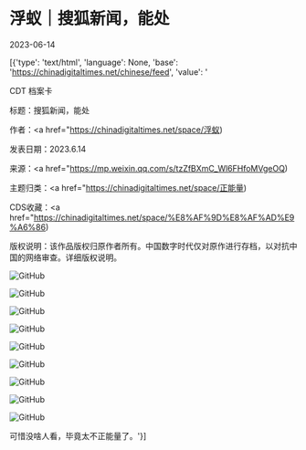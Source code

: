 # 浮蚁｜搜狐新闻，能处

2023-06-14

[{'type': 'text/html', 'language': None, 'base': 'https://chinadigitaltimes.net/chinese/feed', 'value': '

CDT 档案卡

标题：搜狐新闻，能处

作者：<a href="https://chinadigitaltimes.net/space/浮蚁)

发表日期：2023.6.14

来源：<a href="https://mp.weixin.qq.com/s/tzZfBXmC_Wl6FHfoMVgeOQ)

主题归类：<a href="https://chinadigitaltimes.net/space/正能量)

CDS收藏：<a href="https://chinadigitaltimes.net/space/%E8%AF%9D%E8%AF%AD%E9%A6%86)

版权说明：该作品版权归原作者所有。中国数字时代仅对原作进行存档，以对抗中国的网络审查。详细版权说明。





![GitHub](https://chinadigitaltimes.net/chinese/files/2023/06/post-697231-648a141c63e70.)

![GitHub](https://chinadigitaltimes.net/chinese/files/2023/06/post-697231-648a141ea76a5.)

![GitHub](https://chinadigitaltimes.net/chinese/files/2023/06/post-697231-648a1420d346d.)

![GitHub](https://chinadigitaltimes.net/chinese/files/2023/06/post-697231-648a14231f62a.)

![GitHub](https://chinadigitaltimes.net/chinese/files/2023/06/post-697231-648a14258066f.)

![GitHub](https://chinadigitaltimes.net/chinese/files/2023/06/post-697231-648a1427d0671.)

![GitHub](https://chinadigitaltimes.net/chinese/files/2023/06/post-697231-648a142a1a451.)

![GitHub](https://chinadigitaltimes.net/chinese/files/2023/06/post-697231-648a142c8da5e.)

![GitHub](https://chinadigitaltimes.net/chinese/files/2023/06/post-697231-648a142ee8975.)

可惜没啥人看，毕竟太不正能量了。'}]